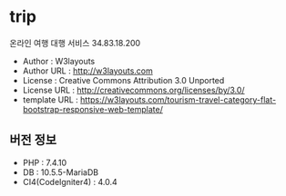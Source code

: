 # trip
  온라인 여행 대행 서비스
  34.83.18.200

* Author : W3layouts
* Author URL : http://w3layouts.com
* License : Creative Commons Attribution 3.0 Unported
* License URL : http://creativecommons.org/licenses/by/3.0/
* template URL : https://w3layouts.com/tourism-travel-category-flat-bootstrap-responsive-web-template/

## 버전 정보
* PHP : 7.4.10
* DB : 10.5.5-MariaDB
* CI4(CodeIgniter4) : 4.0.4

